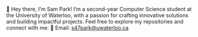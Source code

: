 👋 Hey there, I’m Sam Park! 
I’m a second-year Computer Science student at the University of Waterloo, with a passion for crafting innovative solutions and building impactful projects.
Feel free to explore my repositories and connect with me:
📧 Email: s47park@uwaterloo.ca
